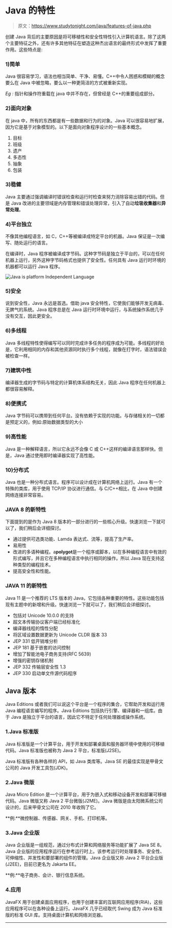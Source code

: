 # Java 的特性

> 原文：<https://www.studytonight.com/java/features-of-java.php>

创建 Java 背后的主要原因是将可移植性和安全性特性引入计算机语言。除了这两个主要特征之外，还有许多其他特征在塑造这种杰出语言的最终形式中发挥了重要作用。这些特点是:

### 1)简单

Java 很容易学习，语法也相当简单、干净、易懂。C++中令人困惑和模糊的概念要么在 Java 中被忽略，要么以一种更简洁的方式被重新实现。

*Eg :* 指针和操作符重载在 java 中并不存在，但曾经是 C++的重要组成部分。

### 2)面向对象

在 java 中，所有的东西都是有一些数据和行为的对象。Java 可以很容易地扩展，因为它是基于对象模型的。以下是面向对象程序设计的一些基本概念。

1.  目标
2.  班级
3.  遗产
4.  多态性
5.  抽象
6.  包装

### 3)稳健

Java 主要通过强调编译时错误检查和运行时检查来努力消除容易出错的代码。但是 Java 改进的主要领域是内存管理和错误处理异常，引入了自动**垃圾收集器**和**异常处理**。

### 4)平台独立

不像其他编程语言，如 C，C++等被编译成特定平台的机器。Java 保证是一次编写、随处运行的语言。

在编译时，Java 程序被编译成字节码。这种字节码是独立于平台的，可以在任何机器上运行，另外这种字节码格式也提供了安全性。任何具有 Java 运行时环境的机器都可以运行 Java 程序。

![Java is platform Independent Language](../Images/c8b1abf0e327a568bb9b4ba304a7076b.png)

### 5)安全

说到安全性，Java 永远是首选。借助 java 安全特性，它使我们能够开发无病毒、无脾气的系统。Java 程序总是在 Java 运行时环境中运行，与系统操作系统几乎没有交互，因此更安全。

### 6)多线程

Java 多线程特性使得编写可以同时完成许多任务的程序成为可能。多线程的好处是，它利用相同的内存和其他资源同时执行多个线程，就像在打字时，语法错误会被检查一样。

### 7)建筑中性

编译器生成的字节码与特定的计算机体系结构无关，因此 Java 程序在任何机器上都很容易解释。

### 8)便携式

Java 字节码可以携带到任何平台。没有依赖于实现的功能。与存储相关的一切都是预定义的，例如:原始数据类型的大小

### 9)高性能

Java 是一种解释语言，所以它永远不会像 C 或 C++这样的编译语言那样快。但是，Java 通过使用即时编译器实现了高性能。

### 10)分布式

Java 也是一种分布式语言。程序可以设计成在计算机网络上运行。Java 有一个特殊的类库，用于使用 TCP/IP 协议进行通信。与 C/C++相比，在 Java 中创建网络连接非常容易。

### JAVA 8 的新特性

下面提到的是作为 Java 8 版本的一部分进行的一些核心升级。快速浏览一下就可以了，我们稍后会详细探讨。

*   通过提供可选类功能、Lamda 表达式、流等，提高了生产率。
*   易用性
*   改进的多语种编程。a**polygot**是一个程序或脚本，以在多种编程语言中有效的形式编写，并且它在多种编程语言中执行相同的操作。所以 Java 现在支持这种类型的编程技术。
*   提高安全性和性能。

### JAVA 11 的新特性

Java 11 是一个推荐的 LTS 版本的 Java，它包括各种重要的特性。这些功能包括现有主题中的新增和升级。快速浏览一下就可以了，我们稍后会详细探讨。

*   包括对 Unicode 10.0.0 的支持
*   超文本传输协议客户端已经标准化
*   编译器线程的惰性分配
*   将区域设置数据更新为 Unicode CLDR 版本 33
*   JEP 331 低开销堆分析
*   JEP 181 基于嵌套的访问控制
*   增加了智能池电子商务支持(RFC 5639)
*   增强的密钥存储机制
*   JEP 332 传输层安全性 1.3
*   JEP 330 启动单文件源代码程序

## Java 版本

Java Editions 或者我们可以说这个平台是一个程序的集合，它帮助开发和运行用 Java 编程语言编写的程序。Java Editions 包括执行引擎、编译器和一组库。由于 Java 是独立于平台的语言，因此它不特定于任何处理器或操作系统。

### 1.Java 标准版

Java 标准版是一个计算平台，用于开发和部署桌面和服务器环境中使用的可移植代码。Java 标准版也被称为 Java 2 平台，标准版(J2SE)。

Java 标准版有各种各样的 API，如 Java 类库等。Java SE 的最佳实现是甲骨文公司的 Java 开发工具包(JDK)。

### 2.Java 微版

Java Micro Edition 是一个计算平台，用于为嵌入式和移动设备开发和部署可移植代码。Java 微版又称 Java 2 平台微版(J2ME)。Java 微版是由太阳微系统公司设计的，后来甲骨文公司在 2010 年收购了它。

**例:**微控制器、传感器、网关、手机、打印机等。

### 3.Java 企业版

Java 企业版是一组规范，通过分布式计算和网络服务等功能扩展了 Java SE 8。Java 企业版的应用程序运行在参考运行时上。该参考运行时处理事务、安全性、可伸缩性、并发性和要部署的组件的管理。Java 企业版又称 Java 2 平台企业版(J2EE)，目前已更名为 Jakarta EE。

**例:**电子商务、会计、银行信息系统。

### 4.应用

JavaFX 用于创建桌面应用程序，也用于创建丰富的互联网应用程序(RIA)，这些应用程序可以在各种设备上运行。JavaFX 几乎已经取代 Swing 成为 Java 标准版的标准 GUI 库。支持桌面计算机和网络浏览器。

* * *